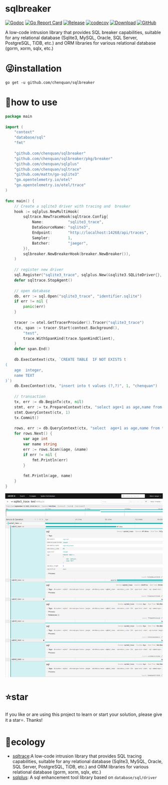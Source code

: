# sqlbreaker

[![Godoc](https://img.shields.io/badge/godoc-reference-brightgreen)](https://pkg.go.dev/github.com/chenquan/sqlbreaker)
[![Go Report Card](https://goreportcard.com/badge/github.com/chenquan/sqlbreaker)](https://goreportcard.com/report/github.com/chenquan/sqlbreaker)
[![Release](https://img.shields.io/github/v/release/chenquan/sqlbreaker.svg?style=flat-square)](https://github.com/chenquan/sqlbreaker)
[![codecov](https://codecov.io/gh/chenquan/sqlbreaker/branch/master/graph/badge.svg?token=74phc5KVI7)](https://codecov.io/gh/chenquan/sqlbreaker)
[![Download](https://goproxy.cn/stats/github.com/chenquan/sqlbreaker/badges/download-count.svg)](https://github.com/chenquan/sqlbreaker)
[![GitHub](https://img.shields.io/github/license/chenquan/sqlbreaker)](https://github.com/chenquan/sqlbreaker/blob/master/LICENSE)

A low-code intrusion library that provides SQL breaker capabilities, suitable for any relational database (Sqlite3, MySQL, Oracle, SQL Server,
PostgreSQL, TiDB, etc.) and ORM libraries for various relational database (gorm, xorm, sqlx, etc.)

# 😜installation

```shell
go get -u github.com/chenquan/sqlbreaker
```

# 👏how to use

```go
package main

import (
	"context"
	"database/sql"
	"fmt"

	"github.com/chenquan/sqlbreaker"
	"github.com/chenquan/sqlbreaker/pkg/breaker"
	"github.com/chenquan/sqlplus"
	"github.com/chenquan/sqltrace"
	"github.com/mattn/go-sqlite3"
	"go.opentelemetry.io/otel"
	"go.opentelemetry.io/otel/trace"
)

func main() {
	// Create a sqlite3 driver with tracing and  breaker
	hook := sqlplus.NewMultiHook(
		sqltrace.NewTraceHook(sqltrace.Config{
			Name:           "sqlite3_trace",
			DataSourceName: "sqlite3",
			Endpoint:       "http://localhost:14268/api/traces",
			Sampler:        1,
			Batcher:        "jaeger",
		}),
		sqlbreaker.NewBreakerHook(breaker.NewBreaker()),
	)

	// register new driver
	sql.Register("sqlite3_trace", sqlplus.New(&sqlite3.SQLiteDriver{}, hook))
	defer sqltrace.StopAgent()

	// open database
	db, err := sql.Open("sqlite3_trace", "identifier.sqlite")
	if err != nil {
		panic(err)
	}

	tracer := otel.GetTracerProvider().Tracer("sqlite3_trace")
	ctx, span := tracer.Start(context.Background(),
		"test",
		trace.WithSpanKind(trace.SpanKindClient),
	)
	defer span.End()

	db.ExecContext(ctx, `CREATE TABLE  IF NOT EXISTS t
(
    age  integer,
    name TEXT
)`)
	db.ExecContext(ctx, "insert into t values (?,?)", 1, "chenquan")

	// transaction
	tx, err := db.BeginTx(ctx, nil)
	stmt, err := tx.PrepareContext(ctx, "select age+1 as age,name from t where age = ?;")
	stmt.QueryContext(ctx, 1)
	tx.Commit()

	rows, err := db.QueryContext(ctx, "select  age+1 as age,name from t;")
	for rows.Next() {
		var age int
		var name string
		err := rows.Scan(&age, &name)
		if err != nil {
			fmt.Println(err)
		}

		fmt.Println(age, name)
	}
}

```

![](images/trace-native.png)

# ⭐star

If you like or are using this project to learn or start your solution, please give it a star⭐. Thanks!

# 👐ecology

- [sqltrace](https://github.com/chenquan/sqltrace):A low-code intrusion library that provides SQL tracing capabilities, suitable for any
  relational database (Sqlite3, MySQL, Oracle, SQL Server, PostgreSQL, TiDB, etc.) and ORM libraries for various
  relational database (gorm, xorm, sqlx, etc.)
- [sqlplus](https://github.com/chenquan/sqlplus): A sql enhancement tool library based on `database/sql/driver`

